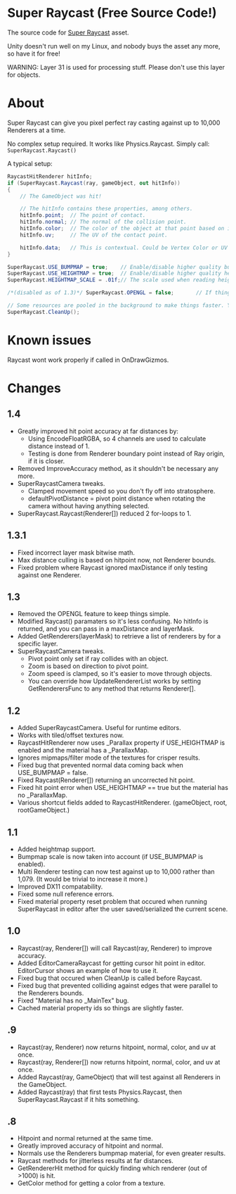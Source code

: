 # Super Raycast (Free Source Code!)

The source code for [Super Raycast](https://assetstore.unity.com/packages/tools/physics/super-raycast-91154) asset.

Unity doesn't run well on my Linux, and nobody buys the asset any more, so have it for free!

WARNING: Layer 31 is used for processing stuff. Please don't use this layer for objects.

# About

Super Raycast can give you pixel perfect ray casting against up to 10,000 Renderers at a time.

No complex setup required. It works like Physics.Raycast. Simply call:
`SuperRaycast.Raycast()`

A typical setup:

```cs
RaycastHitRenderer hitInfo;
if (SuperRaycast.Raycast(ray, gameObject, out hitInfo))
{
	// The GameObject was hit!

	// The hitInfo contains these properties, among others.
	hitInfo.point;	// The point of contact.
	hitInfo.normal;	// The normal of the collision point.
	hitInfo.color;	// The color of the object at that point based on it's _MainTex.
	hitInfo.uv;		// The UV of the contact point.

	hitInfo.data;	// This is contextual. Could be Vertex Color or UV data (channel 0, 1).
}

SuperRaycast.USE_BUMPMAP = true;	// Enable/disable higher quality bump maps by using the objects normal map texture.
SuperRaycast.USE_HEIGHTMAP = true;	// Enable/disable higher quality height maps by using the objects height map texture.
SuperRaycast.HEIGHTMAP_SCALE = .01f;// The scale used when reading height map textures.

/*(disabled as of 1.3)*/ SuperRaycast.OPENGL = false;		// If things aren't working try toggling this on/off.

// Some resources are pooled in the background to make things faster. You can clear them all with this.
SuperRaycast.CleanUp();
```

# Known issues

Raycast wont work properly if called in OnDrawGizmos.

# Changes

## 1.4
- Greatly improved hit point accuracy at far distances by:
	- Using EncodeFloatRGBA, so 4 channels are used to calculate distance instead of 1.
	- Testing is done from Renderer boundary point instead of Ray origin, if it is closer.
- Removed ImproveAccuracy method, as it shouldn't be necessary any more.
- SuperRaycastCamera tweaks.
	- Clamped movement speed so you don't fly off into stratosphere.
	- defaultPivotDistance = pivot point distance when rotating the camera without having anything selected.
- SuperRaycast.Raycast(Renderer[]) reduced 2 for-loops to 1.

## 1.3.1
- Fixed incorrect layer mask bitwise math.
- Max distance culling is based on hitpoint now, not Renderer bounds.
- Fixed problem where Raycast ignored maxDistance if only testing against one Renderer.

## 1.3
- Removed the OPENGL feature to keep things simple.
- Modified Raycast() paramaters so it's less confusing. No hitInfo is returned, and you can pass in a maxDistance and layerMask.
- Added GetRenderers(layerMask) to retrieve a list of renderers by for a specific layer.
- SuperRaycastCamera tweaks.
	- Pivot point only set if ray collides with an object.
	- Zoom is based on direction to pivot point.
	- Zoom speed is clamped, so it's easier to move through objects.
	- You can override how UpdateRendererList works by setting GetRenderersFunc to any method that returns Renderer[].

## 1.2
- Added SuperRaycastCamera. Useful for runtime editors.
- Works with tiled/offset textures now.
- RaycastHitRenderer now uses _Parallax property if USE_HEIGHTMAP is enabled and the material has a _ParallaxMap.
- Ignores mipmaps/filter mode of the textures for crisper results.
- Fixed bug that prevented normal data coming back when USE_BUMPMAP = false.
- Fixed Raycast(Renderer[]) returning an uncorrected hit point.
- Fixed hit point error when USE_HEIGHTMAP == true but the material has no _ParallaxMap.
- Various shortcut fields added to RaycastHitRenderer. (gameObject, root, rootGameObject.)

## 1.1
- Added heightmap support.
- Bumpmap scale is now taken into account (if USE_BUMPMAP is enabled).
- Multi Renderer testing can now test against up to 10,000 rather than 1,079. (It would be trivial to increase it more.)
- Improved DX11 compatability.
- Fixed some null reference errors.
- Fixed material property reset problem that occured when running SuperRaycast in editor after the user saved/serialized the current scene.

## 1.0
- Raycast(ray, Renderer[]) will call Raycast(ray, Renderer) to improve accuracy.
- Added EditorCameraRaycast for getting cursor hit point in editor. EditorCursor shows an example of how to use it.
- Fixed bug that occured when CleanUp is called before Raycast.
- Fixed bug that prevented colliding against edges that were parallel to the Renderers bounds.
- Fixed "Material has no _MainTex" bug.
- Cached material property ids so things are slightly faster.

## .9
- Raycast(ray, Renderer) now returns hitpoint, normal, color, and uv at once.
- Raycast(ray, Renderer[]) now returns hitpoint, normal, color, and uv at once.
- Added Raycast(ray, GameObject) that will test against all Renderers in the GameObject.
- Added Raycast(ray) that first tests Physics.Raycast, then SuperRaycast.Raycast if it hits something.

## .8
- Hitpoint and normal returned at the same time.
- Greatly improved accuracy of hitpoint and normal.
- Normals use the Renderers bumpmap material, for even greater results.
- Raycast methods for jitterless results at far distances.
- GetRendererHit method for quickly finding which renderer (out of >1000) is hit.
- GetColor method for getting a color from a texture.
